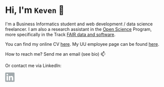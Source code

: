 #  Hi, I'm `Keven` 👋

I'm a Business Informatics student and web development / data science freelancer. I am also a research assistant in the [Open Science](https://www.uu.nl/en/research/open-science) Program, more specifically in the Track [FAIR data and software](https://www.uu.nl/en/research/open-science/tracks/fair-data-and-software). 

You can find my online CV [here](https://kequach.github.io/). My UU employee page can be found [here](https://www.uu.nl/staff/KQuach).

How to reach me? Send me an email (see bio) 📫 

Or contact me via LinkedIn:

<a href="https://www.linkedin.com/in/keven-quach-9907b7122/" target="_blank" rel="noopener noreferrer">
  <img align="left" alt="Keven Quach | LinkedIn" width="30px" src="https://github.com/kequach/kequach/blob/main/icons/linkedin.svg" />
</a>
<!--
**kequach/kequach** is a ✨ _special_ ✨ repository because its `README.md` (this file) appears on your GitHub profile.

Here are some ideas to get you started:

- 🔭 I’m currently working on ...
- 🌱 I’m currently learning ...
- 👯 I’m looking to collaborate on ...
- 🤔 I’m looking for help with ...
- 💬 Ask me about ...
- 📫 How to reach me: ...
- 😄 Pronouns: ...
- ⚡ Fun fact: ...
-->
